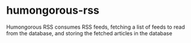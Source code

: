 # humongorous-rss
Humongorous RSS consumes RSS feeds, fetching a list of feeds to read from the database, and storing the fetched articles in the database
